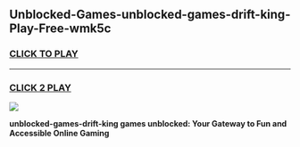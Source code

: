 
## Unblocked-Games-unblocked-games-drift-king-Play-Free-wmk5c
<h3>
<a href="https://premium76.site?title=unblocked-games-drift-king&ref=22A">CLICK TO PLAY</a></h3>
<hr>

<h3>
<a href="https://premium76.site?title=unblocked-games-drift-king&ref=22A">CLICK 2 PLAY</a>
  
</h3>

<a href="https://premium76.site?title=unblocked-games-drift-king&ref=22A"><img src="https://clearcache.store/games.png"></a>


**unblocked-games-drift-king games unblocked: Your Gateway to Fun and Accessible Online Gaming**

